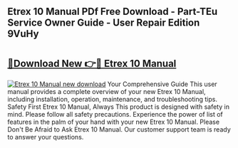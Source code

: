 ## Etrex 10 Manual PDf Free Download - Part-TEu Service Owner Guide - User Repair Edition 9VuHy

# <h2><a href="http://bc40146.oget.top/?id=Etrex+10+Manual">🔗Download New 👉🔴 Etrex 10 Manual</a></h2>

[![Etrex 10 Manual new download](https://i.imgur.com/5g1atiW.png)](http://bc40146.oget.top/?id=Etrex+10+Manual)
Your Comprehensive Guide This user manual provides a complete overview of your new Etrex 10 Manual, including installation, operation, maintenance, and troubleshooting tips. Safety First Etrex 10 Manual, Always This product is designed with safety in mind. Please follow all safety precautions. Experience the power of list of features in the palm of your hand with your new Etrex 10 Manual. Please Don't Be Afraid to Ask Etrex 10 Manual. Our customer support team is ready to answer your questions.
